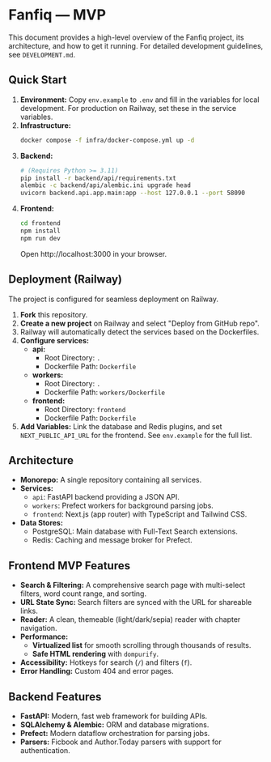 # Fanfiq — MVP

This document provides a high-level overview of the Fanfiq project, its architecture, and how to get it running. For detailed development guidelines, see `DEVELOPMENT.md`.

## Quick Start

1.  **Environment:** Copy `env.example` to `.env` and fill in the variables for local development. For production on Railway, set these in the service variables.
2.  **Infrastructure:**
    ```bash
    docker compose -f infra/docker-compose.yml up -d
    ```
3.  **Backend:**
    ```bash
    # (Requires Python >= 3.11)
    pip install -r backend/api/requirements.txt
    alembic -c backend/api/alembic.ini upgrade head
    uvicorn backend.api.app.main:app --host 127.0.0.1 --port 58090
    ```
4.  **Frontend:**
    ```bash
    cd frontend
    npm install
    npm run dev
    ```
    Open http://localhost:3000 in your browser.

## Deployment (Railway)

The project is configured for seamless deployment on Railway.

1.  **Fork** this repository.
2.  **Create a new project** on Railway and select "Deploy from GitHub repo".
3.  Railway will automatically detect the services based on the Dockerfiles.
4.  **Configure services:**
    *   **api:**
        *   Root Directory: `.`
        *   Dockerfile Path: `Dockerfile`
    *   **workers:**
        *   Root Directory: `.`
        *   Dockerfile Path: `workers/Dockerfile`
    *   **frontend:**
        *   Root Directory: `frontend`
        *   Dockerfile Path: `Dockerfile`
5.  **Add Variables:** Link the database and Redis plugins, and set `NEXT_PUBLIC_API_URL` for the frontend. See `env.example` for the full list.

## Architecture

*   **Monorepo:** A single repository containing all services.
*   **Services:**
    *   `api`: FastAPI backend providing a JSON API.
    *   `workers`: Prefect workers for background parsing jobs.
    *   `frontend`: Next.js (app router) with TypeScript and Tailwind CSS.
*   **Data Stores:**
    *   PostgreSQL: Main database with Full-Text Search extensions.
    *   Redis: Caching and message broker for Prefect.

## Frontend MVP Features

*   **Search & Filtering:** A comprehensive search page with multi-select filters, word count range, and sorting.
*   **URL State Sync:** Search filters are synced with the URL for shareable links.
*   **Reader:** A clean, themeable (light/dark/sepia) reader with chapter navigation.
*   **Performance:**
    *   **Virtualized list** for smooth scrolling through thousands of results.
    *   **Safe HTML rendering** with `dompurify`.
*   **Accessibility:** Hotkeys for search (`/`) and filters (`f`).
*   **Error Handling:** Custom 404 and error pages.

## Backend Features

*   **FastAPI:** Modern, fast web framework for building APIs.
*   **SQLAlchemy & Alembic:** ORM and database migrations.
*   **Prefect:** Modern dataflow orchestration for parsing jobs.
*   **Parsers:** Ficbook and Author.Today parsers with support for authentication.
